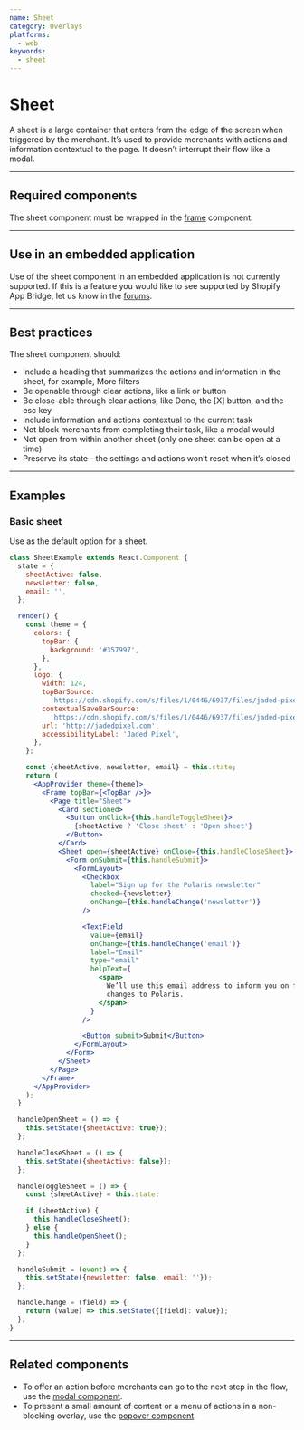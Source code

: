 ```yaml
---
name: Sheet
category: Overlays
platforms:
  - web
keywords:
  - sheet
---
```


# Sheet

A sheet is a large container that enters from the edge of the screen when triggered by the merchant. It’s used to provide merchants with actions and information contextual to the page. It doesn’t interrupt their flow like a modal.

---

## Required components

The sheet component must be wrapped in the [frame](/components/structure/frame) component.

---

## Use in an embedded application

Use of the sheet component in an embedded application is not currently supported. If this is a feature you would like to see supported by Shopify App Bridge, let us know in the [forums](https://ecommerce.shopify.com/c/shopify-apis-and-technology).

---

## Best practices

The sheet component should:

- Include a heading that summarizes the actions and information in the sheet, for example, More filters
- Be openable through clear actions, like a link or button
- Be close-able through clear actions, like Done, the [X] button, and the esc key
- Include information and actions contextual to the current task
- Not block merchants from completing their task, like a modal would
- Not open from within another sheet (only one sheet can be open at a time)
- Preserve its state—the settings and actions won’t reset when it’s closed

---

## Examples

### Basic sheet

<!-- example-for: web -->

Use as the default option for a sheet.

```jsx
class SheetExample extends React.Component {
  state = {
    sheetActive: false,
    newsletter: false,
    email: '',
  };

  render() {
    const theme = {
      colors: {
        topBar: {
          background: '#357997',
        },
      },
      logo: {
        width: 124,
        topBarSource:
          'https://cdn.shopify.com/s/files/1/0446/6937/files/jaded-pixel-logo-color.svg?6215648040070010999',
        contextualSaveBarSource:
          'https://cdn.shopify.com/s/files/1/0446/6937/files/jaded-pixel-logo-gray.svg?6215648040070010999',
        url: 'http://jadedpixel.com',
        accessibilityLabel: 'Jaded Pixel',
      },
    };

    const {sheetActive, newsletter, email} = this.state;
    return (
      <AppProvider theme={theme}>
        <Frame topBar={<TopBar />}>
          <Page title="Sheet">
            <Card sectioned>
              <Button onClick={this.handleToggleSheet}>
                {sheetActive ? 'Close sheet' : 'Open sheet'}
              </Button>
            </Card>
            <Sheet open={sheetActive} onClose={this.handleCloseSheet}>
              <Form onSubmit={this.handleSubmit}>
                <FormLayout>
                  <Checkbox
                    label="Sign up for the Polaris newsletter"
                    checked={newsletter}
                    onChange={this.handleChange('newsletter')}
                  />

                  <TextField
                    value={email}
                    onChange={this.handleChange('email')}
                    label="Email"
                    type="email"
                    helpText={
                      <span>
                        We’ll use this email address to inform you on future
                        changes to Polaris.
                      </span>
                    }
                  />

                  <Button submit>Submit</Button>
                </FormLayout>
              </Form>
            </Sheet>
          </Page>
        </Frame>
      </AppProvider>
    );
  }

  handleOpenSheet = () => {
    this.setState({sheetActive: true});
  };

  handleCloseSheet = () => {
    this.setState({sheetActive: false});
  };

  handleToggleSheet = () => {
    const {sheetActive} = this.state;

    if (sheetActive) {
      this.handleCloseSheet();
    } else {
      this.handleOpenSheet();
    }
  };

  handleSubmit = (event) => {
    this.setState({newsletter: false, email: ''});
  };

  handleChange = (field) => {
    return (value) => this.setState({[field]: value});
  };
}
```

---

## Related components

- To offer an action before merchants can go to the next step in the flow, use the [modal component](/components/overlays/modal).
- To present a small amount of content or a menu of actions in a non-blocking overlay, use the [popover component](/components/overlays/popover).
